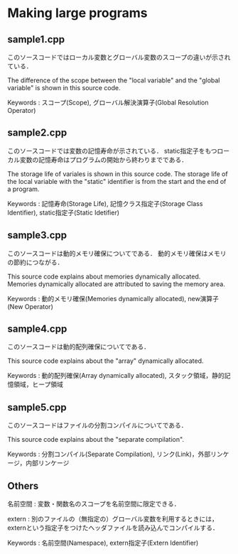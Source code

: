 # Making large programs

## sample1.cpp 

このソースコードではローカル変数とグローバル変数のスコープの違いが示されている．

The difference of the scope between the "local variable" and the "global variable" is shown in this source code.

Keywords : スコープ(Scope), グローバル解決演算子(Global Resolution Operator)


## sample2.cpp 

このソースコードでは変数の記憶寿命が示されている．
static指定子をもつローカル変数の記憶寿命はプログラムの開始から終わりまでである．

The storage life of variales is shown in this source code.
The storage life of the local variable with the "static" identifier is from the start and the end of a program.

Keywords : 記憶寿命(Storage Life), 記憶クラス指定子(Storage Class Identifier), static指定子(Static Idetifier)


## sample3.cpp 

このソースコードは動的メモリ確保についてである．
動的メモリ確保はメモリの節約につながる．

This source code explains about memories dynamically allocated.
Memories dynamically allocated are attributed to saving the memory area.

Keywords : 動的メモリ確保(Memories dynamically allocated), new演算子(New Operator)


## sample4.cpp 

このソースコードは動的配列確保についてである．

This source code explains about the "array" dynamically allocated.

Keywords : 動的配列確保(Array dynamically allocated), スタック領域，静的記憶領域，ヒープ領域


## sample5.cpp 

このソースコードはファイルの分割コンパイルについてである．

This source code explains about the "separate compilation". 

Keywords : 分割コンパイル(Separate Compilation), リンク(Link)，外部リンケージ，内部リンケージ


## Others
名前空間 : 変数・関数名のスコープを名前空間に限定できる．

extern : 別のファイルの（無指定の）グローバル変数を利用するときには，externという指定子をつけたヘッダファイルを読み込んでコンパイルする．

Keywords : 名前空間(Namespace), extern指定子(Extern Identifier)

